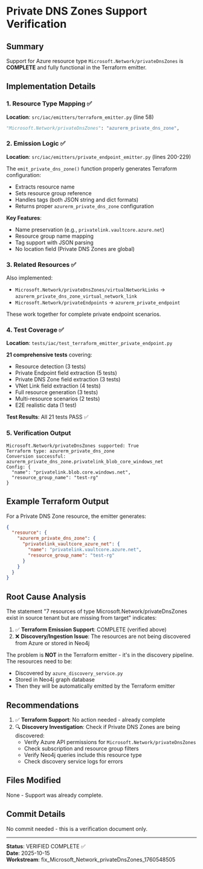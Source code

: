 # Private DNS Zones Support Verification

## Summary
Support for Azure resource type `Microsoft.Network/privateDnsZones` is **COMPLETE** and fully functional in the Terraform emitter.

## Implementation Details

### 1. Resource Type Mapping ✅
**Location**: `src/iac/emitters/terraform_emitter.py` (line 58)
```python
"Microsoft.Network/privateDnsZones": "azurerm_private_dns_zone",
```

### 2. Emission Logic ✅
**Location**: `src/iac/emitters/private_endpoint_emitter.py` (lines 200-229)

The `emit_private_dns_zone()` function properly generates Terraform configuration:
- Extracts resource name
- Sets resource group reference
- Handles tags (both JSON string and dict formats)
- Returns proper `azurerm_private_dns_zone` configuration

**Key Features**:
- Name preservation (e.g., `privatelink.vaultcore.azure.net`)
- Resource group name mapping
- Tag support with JSON parsing
- No location field (Private DNS Zones are global)

### 3. Related Resources ✅
Also implemented:
- `Microsoft.Network/privateDnsZones/virtualNetworkLinks` → `azurerm_private_dns_zone_virtual_network_link`
- `Microsoft.Network/privateEndpoints` → `azurerm_private_endpoint`

These work together for complete private endpoint scenarios.

### 4. Test Coverage ✅
**Location**: `tests/iac/test_terraform_emitter_private_endpoint.py`

**21 comprehensive tests** covering:
- Resource detection (3 tests)
- Private Endpoint field extraction (5 tests)
- Private DNS Zone field extraction (3 tests)
- VNet Link field extraction (4 tests)
- Full resource generation (3 tests)
- Multi-resource scenarios (2 tests)
- E2E realistic data (1 test)

**Test Results**: All 21 tests PASS ✅

### 5. Verification Output
```
Microsoft.Network/privateDnsZones supported: True
Terraform type: azurerm_private_dns_zone
Conversion successful: azurerm_private_dns_zone.privatelink_blob_core_windows_net
Config: {
  "name": "privatelink.blob.core.windows.net",
  "resource_group_name": "test-rg"
}
```

## Example Terraform Output
For a Private DNS Zone resource, the emitter generates:
```json
{
  "resource": {
    "azurerm_private_dns_zone": {
      "privatelink_vaultcore_azure_net": {
        "name": "privatelink.vaultcore.azure.net",
        "resource_group_name": "test-rg"
      }
    }
  }
}
```

## Root Cause Analysis

The statement "7 resources of type Microsoft.Network/privateDnsZones exist in source tenant but are missing from target" indicates:

1. ✅ **Terraform Emission Support**: COMPLETE (verified above)
2. ❌ **Discovery/Ingestion Issue**: The resources are not being discovered from Azure or stored in Neo4j

The problem is **NOT** in the Terraform emitter - it's in the discovery pipeline. The resources need to be:
- Discovered by `azure_discovery_service.py`
- Stored in Neo4j graph database
- Then they will be automatically emitted by the Terraform emitter

## Recommendations

1. ✅ **Terraform Support**: No action needed - already complete
2. 🔍 **Discovery Investigation**: Check if Private DNS Zones are being discovered:
   - Verify Azure API permissions for `Microsoft.Network/privateDnsZones`
   - Check subscription and resource group filters
   - Verify Neo4j queries include this resource type
   - Check discovery service logs for errors

## Files Modified
None - Support was already complete.

## Commit Details
No commit needed - this is a verification document only.

---
**Status**: VERIFIED COMPLETE ✅  
**Date**: 2025-10-15  
**Workstream**: fix_Microsoft_Network_privateDnsZones_1760548505
